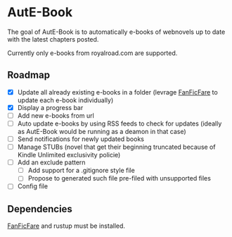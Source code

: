 # AutE-Book

The goal of AutE-Book is to automatically e-books of webnovels up to date with the latest chapters posted.

Currently only e-books from royalroad.com are supported.

## Roadmap

- [x] Update all already existing e-books in a folder (levrage [FanFicFare](https://github.com/JimmXinu/FanFicFare) to update each e-book individually)
- [x] Display a progress bar
- [ ] Add new e-books from url
- [ ] Auto update e-books by using RSS feeds to check for updates (ideally as AutE-Book would be running as a deamon in that case)
- [ ] Send notifications for newly updated books
- [ ] Manage STUBs (novel that get their beginning truncated because of Kindle Unlimited exclusivity policie)
- [ ] Add an exclude pattern
  - [ ] Add support for a .gitignore style file
  - [ ] Propose to generated such file pre-filed with unsupported files
- [ ] Config file

## Dependencies

[FanFicFare](https://github.com/JimmXinu/FanFicFare) and rustup must be installed.

